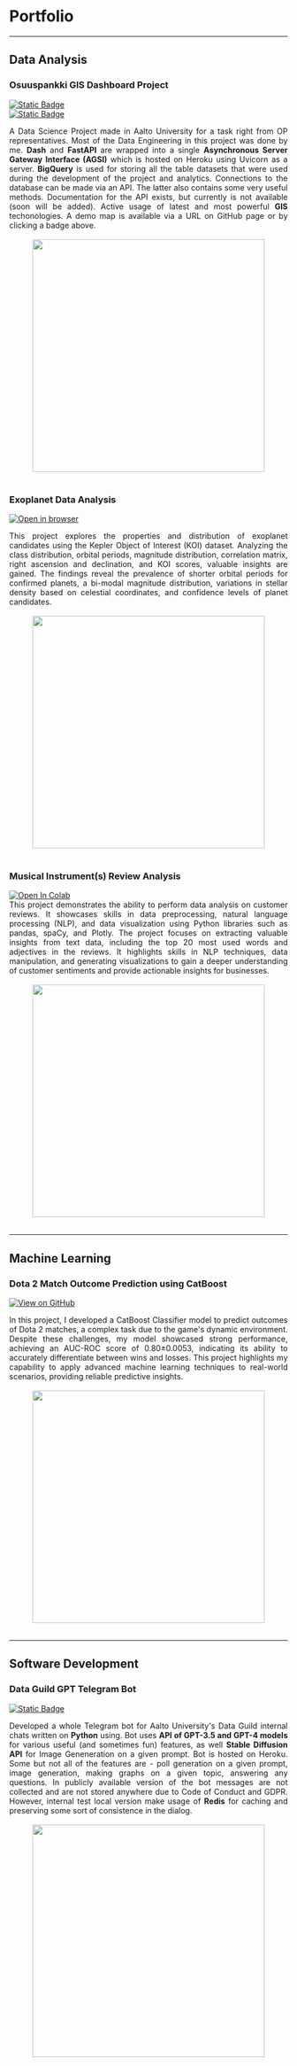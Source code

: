 # Portfolio
---

## Data Analysis

### Osuuspankki GIS Dashboard Project

[![Static Badge](https://img.shields.io/badge/Open_on_GitHub-teal?logo=github)](https://github.com/DegaZZZ/op_project_map) <br>
[![Static Badge](https://img.shields.io/badge/Open_Web_Demo-%233F4F75?logo=Plotly)](https://opmap-ff2c08ccb99b.herokuapp.com)


<div style="text-align: justify">
A Data Science Project made in Aalto University for a task right from OP representatives. Most of the Data Engineering in this project was done by me. <b>Dash</b> and <b>FastAPI</b> are wrapped into a single <b>Asynchronous Server Gateway Interface (AGSI)</b> which is hosted on Heroku using Uvicorn as a server. <b>BigQuery</b> is used for storing all the table datasets that were used during the development of the project and analytics. Connections to the database can be made via an API. The latter also contains some very useful methods. Documentation for the API exists, but currently is not available (soon will be added). Active usage of latest and most powerful <b>GIS</b> techonologies. A demo map is available via a URL on GitHub page or by clicking a badge above. 
</div>
<br>
<center><img src="https://i.imgur.com/JfEk1UU.png" width="420"/></center>
<br>

### Exoplanet Data Analysis

[![Open in browser](https://img.shields.io/badge/HTML-Open%20in%20browser-blue)](https://degazzz.github.io/projects/SpaceKeplerPortfolio.html)

<div style="text-align: justify">
This project explores the properties and distribution of exoplanet candidates using the Kepler Object of Interest (KOI) dataset. Analyzing the class distribution, orbital periods, magnitude distribution, correlation matrix, right ascension and declination, and KOI scores, valuable insights are gained. The findings reveal the prevalence of shorter orbital periods for confirmed planets, a bi-modal magnitude distribution, variations in stellar density based on celestial coordinates, and confidence levels of planet candidates.
</div>
<br>
<center><img src="https://i.imgur.com/gPt16B5.png" width="420"/></center>
<br>

### Musical Instrument(s) Review Analysis

<a target="_blank" href="https://colab.research.google.com/github/DegaZZZ/degazzz.github.io/blob/main/projects/AmazonMusicReviews.ipynb">
  <img src="https://colab.research.google.com/assets/colab-badge.svg" alt="Open In Colab"/>
</a>


<div style="text-align: justify">
This project demonstrates the ability to perform data analysis on customer reviews. It showcases skills in data preprocessing, natural language processing (NLP), and data visualization using Python libraries such as pandas, spaCy, and Plotly. The project focuses on extracting valuable insights from text data, including the top 20 most used words and adjectives in the reviews. It highlights skills in NLP techniques, data manipulation, and generating visualizations to gain a deeper understanding of customer sentiments and provide actionable insights for businesses.
</div>
<br>
<center><img src="https://i.imgur.com/rFIqG2O.png" width="420"/></center>
<br>

---
## Machine Learning

### Dota 2 Match Outcome Prediction using CatBoost

[![View on GitHub](https://img.shields.io/badge/HTML-Open%20in%20browser-blue)](https://degazzz.github.io/projects/Dota2CatBoost.html)

<div style="text-align: justify">
In this project, I developed a CatBoost Classifier model to predict outcomes of Dota 2 matches, a complex task due to the game's dynamic environment. Despite these challenges, my model showcased strong performance, achieving an AUC-ROC score of 0.80±0.0053, indicating its ability to accurately differentiate between wins and losses. This project highlights my capability to apply advanced machine learning techniques to real-world scenarios, providing reliable predictive insights.
</div>
<br>
<center><img src="https://i.imgur.com/uErCCR0.png" height="420"/></center>
<br>

---
## Software Development

### Data Guild GPT Telegram Bot

[![Static Badge](https://img.shields.io/badge/Open_in_Telegram-blue?logo=telegram)](https://t.me/dg_amabot)

<div style="text-align: justify">
Developed a whole Telegram bot for Aalto University's Data Guild internal chats written on <b>Python</b> using. Bot uses <b>API of GPT-3.5 and GPT-4 models</b> for various useful (and sometimes fun) features, as well <b>Stable Diffusion API</b> for Image Geneneration on a given prompt. Bot is hosted on Heroku. Some but not all of the features are - poll generation on a given prompt, image generation, making graphs on a given topic, answering any questions. In publicly available version of the bot messages are not collected and are not stored anywhere due to Code of Conduct and GDPR. However, internal test local version make usage of <b>Redis</b> for caching and preserving some sort of consistence in the dialog.
</div>
<br>
<center><img src="https://i.imgur.com/VrslndZ.png" width="420"/></center>

